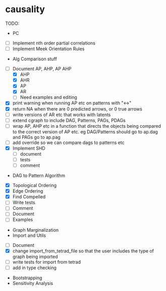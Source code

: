 # causality

TODO:
* PC
- [ ] Implement nth order partial correlations
- [ ] Implement Meek Orientation Rules
* Alg Comparison stuff
- [ ] Document AP, AHP, AP AHP
  - [X] AHP
  - [X] AHR
  - [X] AP
  - [X] AR
  - [ ] Need examples and editing
- [X] print warning when running AP etc on patterns with "<->"
- [x] return NA when there are 0 predicted arrows, or 0 true arrows
- [ ] write versions of AR etc that works with latents
- [ ] extend cgraph to include DAG, Patterns, PAGs, PDAGs
- [ ] wrap AP, AHP etc in a function that directs the objects being compared to the correct version of AP etc. eg DAG/Patterns should go to ap.dag and PAGs go to ap.pag
- [ ] add override so we can compare dags to patterns etc
- [X] Implement SHD
  - [ ] document
  - [ ] tests
  - [ ] comment
* DAG to Pattern Algorithm
- [X] Topological Ordering
- [X] Edge Ordering
- [X] Find Compelled
- [ ] Write tests
- [ ] Comment
- [ ] Document
- [ ] Examples
*  Graph Marginalization 
* Import and Utils
- [ ] Document
- [X] change import_from_tetrad_file so that the user includes the type of graph being imported
- [ ] write tests for import from tetrad
- [ ] add in type checking
* Bootstrapping
* Sensitivity Analysis
